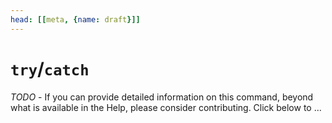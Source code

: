 ```yaml
---
head: [[meta, {name: draft}]]
---
```

# `try`/`catch`

_TODO_ - If you can provide detailed information on this command, beyond what is available in the Help, please consider contributing. Click below to ...
